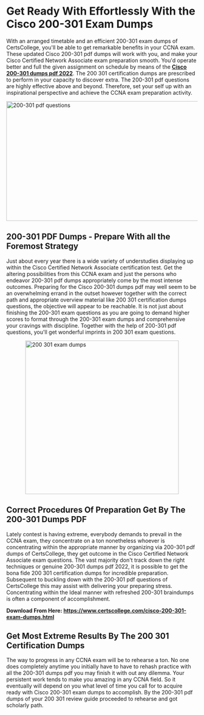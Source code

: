 <h1><strong>Get Ready With Effortlessly With the Cisco 200-301 Exam Dumps&nbsp;</strong></h1>
<p><span style="font-weight: 400;">With an arranged timetable and an efficient  200-301 exam dumps of CertsCollege, you'll be able to get remarkable benefits in your CCNA  exam. These updated Cisco 200-301 pdf dumps will work with you, and make your Cisco Certified Network Associate exam preparation smooth. You'd operate better and full the given assignment on schedule by means of the <strong><a href="https://www.certscollege.com/cisco-200-301-exam-dumps.html">Cisco 200-301 dumps pdf 2022</a></strong>. The 200 301 certification dumps are prescribed to perform in your capacity to discover extra. The  200-301 pdf questions are highly effective above and beyond. Therefore, set your self up with an inspirational perspective and achieve the CCNA  exam preparation activity.&nbsp;</span></p>
<p><span style="font-weight: 400;"><img style="display: block; margin-left: auto; margin-right: auto;" src="https://i.ibb.co/CPDK3ps/Yellow-and-Blue-Initiative-Blog-Banner.png" alt="200-301 pdf questions" width="559" height="315" /></span></p>
<h2><strong>200-301 PDF Dumps - Prepare With all the Foremost Strategy</strong></h2>
<p><span style="font-weight: 400;">Just about every year there is a wide variety of understudies displaying up within the Cisco Certified Network Associate certification test. Get the altering possibilities from this CCNA  exam and just the persons who endeavor 200-301 pdf dumps appropriately come by the most intense outcomes. Preparing for the Cisco 200-301 dumps pdf may well seem to be an overwhelming errand in the outset however together with the correct path and appropriate overview material like 200 301 certification dumps questions, the objective will appear to be reachable. It is not just about finishing the 200-301 exam questions as you are going to demand higher scores to format through the 200-301 exam dumps and comprehensive your cravings with discipline. Together with the help of 200-301 pdf questions, you'll get wonderful imprints in 200 301 exam questions.</span></p>
<p><span style="font-weight: 400;"><a href="https://tinyurl.com/ya27wv59"><img style="display: block; margin-left: auto; margin-right: auto;" src="https://i.ibb.co/9tMrhdY/Teacher-Appreciation-Invitation.png" alt="200 301 exam dumps " width="404" height="404" /></a></span></p>
<h2><strong>Correct Procedures Of Preparation Get By The 200-301 Dumps PDF</strong></h2>
<p><span style="font-weight: 400;">Lately contest is having extreme, everybody demands to prevail in the CCNA  exam, they concentrate on a ton nonetheless whoever is concentrating within the appropriate manner by organizing via 200-301 pdf dumps of CertsCollege, they get outcome in the Cisco Certified Network Associate exam questions. The vast majority don't track down the right techniques or genuine 200-301 dumps pdf 2022, it is possible to get the bona fide 200 301 certification dumps for incredible preparation. Subsequent to buckling down with the  200-301 pdf questions of CertsCollege this may assist with delivering your preparing stress. Concentrating within the Ideal manner with refreshed 200-301 braindumps is often a component of accomplishment.</span></p>
<p><span style="font-weight: 400;"><strong>Download From Here: <a href="https://www.certscollege.com/cisco-200-301-exam-dumps.html">https://www.certscollege.com/cisco-200-301-exam-dumps.html</a></strong></span></p>
<h2><strong>Get Most Extreme Results By The 200 301 Certification Dumps</strong></h2>
<p><span style="font-weight: 400;">The way to progress in any CCNA  exam will be to rehearse a ton. No one does completely anytime you initially have to have to rehash practice with all the 200-301 dumps pdf you may finish it with out any dilemma. Your persistent work tends to make you amazing in any CCNA  field. So it eventually will depend on you what level of time you call for to acquire ready with Cisco 200-301 exam dumps to accomplish. By the 200-301 pdf dumps of your 200 301 review guide proceeded to rehearse and got scholarly path.</span></p>
